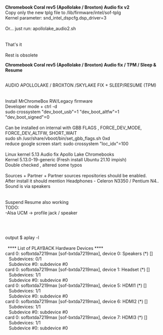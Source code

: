 <b><strong>Chromebook Coral rev5 (Apollolake / Broxton) Audio fix v2</strong></b><br>
Copy only the new tplg file to /lib/firmware/intel/sof-tplg<br>
 Kernel parameter: snd_intel_dspcfg.dsp_driver=3<br>
 <br>
 Or... just run: apollolake_audio2.sh<br>
 <br>
<br>That's it<br>
 <br>
 Rest is obsolete<br>
 
 



<b>Chromebook Coral rev5 (Apollolake / Broxton) Audio fix / TPM / Sleep & Resume</b><br>
<br>

AUDIO APOLLOLAKE / BROXTON /SKYLAKE FIX + SLEEP/RESUME (TPM)<br>
<br>
<br>
Install MrChromeBox RW/Legacy firmware<br>
Developer mode + ctrl -d<br>
sudo crossystem "dev_boot_usb"=1 "dev_boot_altfw"=1 "dev_boot_signed"=0<br>
<br>
Can be installed on internal with GBB FLAGS , FORCE_DEV_MODE, FORCE_DEV_ALTFW, SHORT_WAIT<Br>
 sudo sh /usr/share/vboot/bin/set_gbb_flags.sh 0xd <br>
reduce google screen start: sudo crossystem "loc_idx"=100 <br>
<br>
Linux kernel 5.13 Audio fix Apollo Lake Chromebooks <br>
Kernel 5.13.0-19-generic (Fresh install Ubuntu 21.10 impish)  <br>
Double checked , altered some typos<br><br>
Sources + Partner + Partner sources repositories should be enabled.<br>
After install it should mention Headphones - Celeron N3350 / Pentium N4..<br>
Sound is via speakers<br>
  <br>
<br>Suspend Resume also working
<br>
TODO: <br>
-Alsa UCM ->  profile jack / speaker<br> 

<br>
 <br>

output $ aplay -l<br>
 <br>
&nbsp; &#42;&#42;&#42;&#42; List of PLAYBACK Hardware Devices &#42;&#42;&#42;&#42;<br>
card 0: sofbxtda7219max [sof-bxtda7219max], device 0: Speakers (&#42;) []<br>
&nbsp;&nbsp;  Subdevices: 0/1<br>
&nbsp;&nbsp;  Subdevice #0: subdevice #0<br>
card 0: sofbxtda7219max [sof-bxtda7219max], device 1: Headset (&#42;) []<br>
&nbsp;&nbsp;  Subdevices: 1/1<br>
&nbsp;&nbsp;  Subdevice #0: subdevice #0<br>
card 0: sofbxtda7219max [sof-bxtda7219max], device 5: HDMI1 (&#42;) []<br>
&nbsp;&nbsp;  Subdevices: 1/1<br>
&nbsp;&nbsp;  Subdevice #0: subdevice #0<br>
card 0: sofbxtda7219max [sof-bxtda7219max], device 6: HDMI2 (&#42;) []<br>
&nbsp;&nbsp;  Subdevices: 1/1<br>
&nbsp;&nbsp;  Subdevice #0: subdevice #0<br>
card 0: sofbxtda7219max [sof-bxtda7219max], device 7: HDMI3 (&#42;) []<br>
&nbsp;&nbsp;  Subdevices: 1/1<br>
&nbsp;&nbsp;  Subdevice #0: subdevice #0<br>


